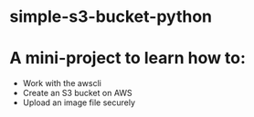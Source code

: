 # simple-s3-bucket-python
# A mini-project to learn how to:
- Work with the awscli
- Create an S3 bucket on AWS
- Upload an image file securely


